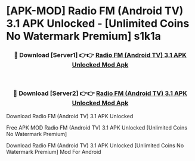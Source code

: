 # [APK-MOD] Radio FM (Android TV) 3.1 APK Unlocked - [Unlimited Coins No Watermark Premium] s1k1a



<div align="center">
<h3>🔴 Download [Server1] 👉👉 <a href="https://momento.my/?title=Radio_FM_(Android_TV)_3.1_APK_Unlocked">Radio FM (Android TV) 3.1 APK Unlocked Mod Apk</a></h3><br>

<h3>🔴 Download [Server2] 👉👉 <a href="https://momento.my/?title=Radio_FM_(Android_TV)_3.1_APK_Unlocked">Radio FM (Android TV) 3.1 APK Unlocked Mod Apk</a></h3>
</div>



Download Radio FM (Android TV) 3.1 APK Unlocked 

Free APK MOD Radio FM (Android TV) 3.1 APK Unlocked [Unlimited Coins No Watermark Premium]

Download Radio FM (Android TV) 3.1 APK Unlocked [Unlimited Coins No Watermark Premium] Mod For Android
